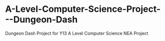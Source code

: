 # A-Level-Computer-Science-Project---Dungeon-Dash
Dungeon Dash Project for Y13 A Level Computer Science NEA Project
